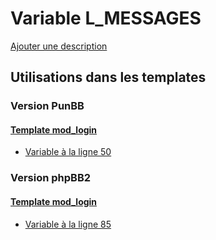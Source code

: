 # Variable L_MESSAGES
[Ajouter une description](https://fa-tvars.appspot.com/var/L_MESSAGES)

## Utilisations dans les templates

### Version PunBB

#### [Template mod_login](punbb/mod_login.md#readme)
* [Variable &agrave; la ligne 50](../punbb/mod_login.tpl#L50)

### Version phpBB2

#### [Template mod_login](subsilver/mod_login.md#readme)
* [Variable &agrave; la ligne 85](../subsilver/mod_login.tpl#L85)